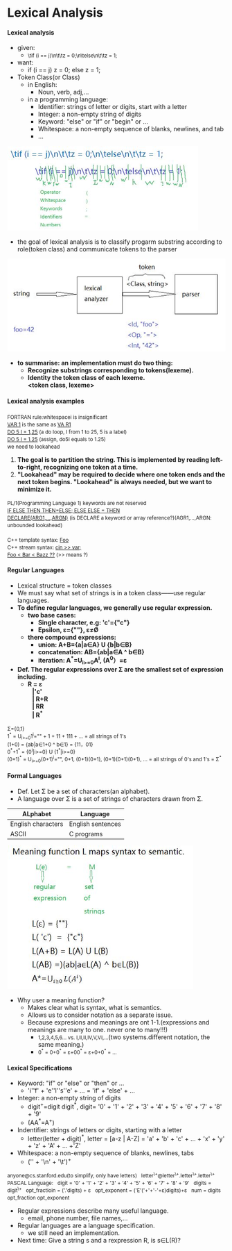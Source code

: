 # Lexical Analysis
#### Lexical analysis
- given:
    + <small>\tif (i == j)\n\t\tz = 0;\n\telse\n\t\tz = 1;</small>
- want:
    + if (i == j)  z = 0;  else  z = 1;
- Token Class(or Class)
    + in English:
        * Noun, verb, adj,...
    + in a programming language:
        * Identifier: strings of letter or digits, start with a letter
        * Integer: a non-empty string of digits
        * Keyword: "else" or "if" or "begin" or ...
        * Whitespace: a non-empty sequence of blanks, newlines, and tab
        * ...
        
![tokenClass](https://github.com/Austen-hub/Austen-hub.github.io/blob/master/basicCourse/images/Compilers-tokenClass.JPG?raw=true)

- the goal of lexical analysis is to classify progarm substring according to role(token class) and communicate tokens to the parser

![goalOfLexicalAnalysis](https://github.com/Austen-hub/Austen-hub.github.io/blob/master/basicCourse/images/Compilers-goalOfLexicalAnalysis.JPG?raw=true)

- **to summarise: an implementation must do two thing:**
    + **Recognize substrings corresponding to tokens(lexeme).**
    + **Identity the token class of each lexeme.**   
    **<token class, lexeme\>**
#### Lexical analysis examples 
<small>FORTRAN rule:whitespacei is insignificant  
        <u>VAR 1</u> is the same as <u>VA R1</u>  
        <u>DO 5 I = 1,25</u> (a do loop, I from 1 to 25, 5 is a label)  
        <u>DO 5 I = 1.25</u> (assign, do5I equals to 1.25)  
        we need to lookahead
</small>

1. **The goal is to partition the string. This is implemented by reading left-to-right, recognizing one token at a time.**
2. **"Lookahead" may be required to decide where one token ends and the next token begins. "Lookahead" is always needed, but we want to minimize it.**

<small>PL/1(Programming Language 1) keywords are not reserved  
    <u>IF ELSE THEN THEN=ELSE; ELSE ELSE = THEN</u>   
    <u>DECLARE(ARG1,...,ARGN)</u> (is DECLARE a keyword or array   reference?)(AGR1,...,ARGN: unbounded lookahead)  
<br/>
C++ template syntax: <u>Foo <Bar></u>  
C++ stream syntax: <u>cin >> var;</u>  
<u>Foo < Bar < Bazz ??</u> (>> means ?)
</small>
#### Regular Languages
- Lexical structure = token classes
- We must say what set of strings is in a token class——use regular languages.
- **To define regular languages, we generally use regular expression.**
    + **two base cases:**
        * **Single character, e.g: 'c'={"c"}**
        * **Epsilon,  ε={""}, ε≠Ø**
    + **there compound expressions:**
        * **union:           A+B={a|a∈A} U {b|b∈B}**
        * **concatenation:  AB={ab|a∈A ^ b∈B}**
        * **iteration:       A<sup>*</sup>=U<sub>i>=0</sub>A<sup>i</sup>, (A<sup>0</sup>）=ε**
- **Def. The regular expressions over Σ are the smallest set of expression including.**
    + **R = ε**  
    **&nbsp;&nbsp; |'c'**    
    **&nbsp;&nbsp; | R+R**    
    **&nbsp;&nbsp; | RR**  
    **&nbsp;&nbsp; | R<sup>*</sup>**

<small>Σ={0,1}  
1<sup>\*</sup> = U<sub>i>=0</sub>1<sup>i</sup>="" + 1 + 11 + 111 + ... = all strings of 1's  
(1+0) = {ab|a∈1+0 ^ b∈1} = {11，01}  
0<sup>\*</sup>+1<sup>\*</sup> = {0<sup>i</sup>|i>=0} U {1<sup>\*</sup>|i>=0}   
(0+1)<sup>\*</sup> = U<sub>i>=0</sub>(0+1)<sup>i</sup>="", 0+1, (0+1)(0+1), (0+1)(0+1)(0+1), ... = all strings of 0's and 1's = Σ<sup>\*</sup>
</small>
#### Formal Languages
- Def. Let Σ be a set of characters(an alphabet).
- A language over Σ is a set of strings of characters drawn from Σ.

| ALphabet | Language |
| - | - |
| English characters | English sentences |
| ASCII | C programs |

![meaningFunction](https://github.com/Austen-hub/Austen-hub.github.io/blob/master/basicCourse/images/Compilers-meaningFunction.JPG?raw=true)

- Why user a meaning function?
    + Makes clear what is syntax, what is semantics.
    + Allows us to consider notation as a separate issue.
    + Because expresions and meanings are ont 1-1.(expressions and meanings are many to one. never one to many!!!)
        * <small>1,2,3,4,5,6... vs. I,II,II,IV,V,VI,...</small>(two systems.different notation, the same meaning.)
        * <small>0<sup>\*</sup> = 0+0<sup>\*</sup> = ε+00<sup>\*</sup> = ε+0+0<sup>\*</sup> = ...</small>
#### Lexical Specifications
- Keyword: "if" or "else" or "then" or ...
    + 'i''f' + 'e''l''s''e'  + …   =     'if' + 'else' + …
- Integer: a non-empty string of digits
    + digit<sup>\+</sup>=digit digit<sup>\*</sup>, digit= '0' + '1' + '2' + '3' + '4' + '5' + '6' + '7' + '8' + '9'
    + (AA<sup>\*</sup>=A<sup>\+</sup>)
- Indentifier: strings of letters or digits, starting with a letter
    + letter(letter + digit)<sup>\*</sup>, letter = [a-z | A-Z] =  'a' + 'b' + 'c' + … + 'x' + 'y' + 'z'  + 'A' + … +'Z'
- Whitespace: a non-empty sequence of blanks, newlines, tabs
    + ('' + '\n' + '\t')<sup>\+</sup>

<small>
anyone@cs.stanford.edu(to simplify, only have letters)  
&nbsp;&nbsp;letter<sup>\+</sup>@letter<sup>\+</sup>.letter<sup>\+</sup>.letter<sup>\+</sup>  
PASCAL Language:
&nbsp;&nbsp;digit = '0' + '1' + '2' + '3' + '4' + '5' + '6' + '7' + '8' + '9'  
&nbsp;&nbsp;digits = digit<sup>\+</sup>  
&nbsp;&nbsp;opt_fractioin = ('.'digits) + ε  
&nbsp;&nbsp;opt_exponent = ('E'('+'+'-'+ε)digits)+ε  
&nbsp;&nbsp;num = digits opt_fraction opt_exponent
</small>

- Regular expressions describe many useful language.
    + email, phone number, file names,...
- Regular languages are a language specification.
    + we still need an implementation.
- Next time: Give a string s and a rexpression R, is s∈L(R)?
